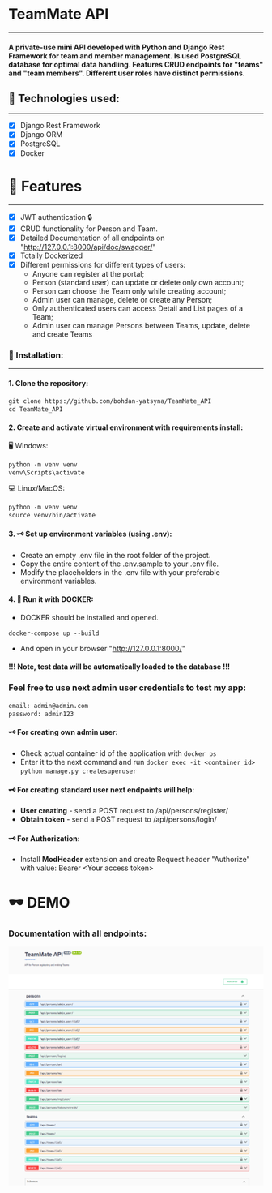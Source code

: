 # TeamMate API 
___
#### A private-use mini API developed with Python and Django Rest Framework for team and member management. Is used PostgreSQL database for optimal data handling. Features CRUD endpoints for "teams" and "team members". Different user roles have distinct permissions.

## 🔧 Technologies used:
___
* [X] Django Rest Framework
* [X] Django ORM
* [X] PostgreSQL
* [X] Docker

# 🧾 Features
___
* [X] JWT authentication 🔒
* [X] CRUD functionality for Person and Team.
* [X] Detailed Documentation of all endpoints on "http://127.0.0.1:8000/api/doc/swagger/"
* [X] Totally Dockerized
* [X] Different permissions for different types of users:
  - Anyone can register at the portal;
  - Person (standard user) can update or delete only own account;
  - Person can choose the Team only while creating account;
  - Admin user can manage, delete or create any Person;
  - Only authenticated users can access Detail and List pages of a Team;
  - Admin user can manage Persons between Teams, update, delete and create Teams


### 💾 Installation:
___
#### 1. Clone the repository:
```shell
git clone https://github.com/bohdan-yatsyna/TeamMate_API
cd TeamMate_API
```
#### 2. Create and activate virtual environment with requirements install:
🖥 Windows:
```shell
python -m venv venv
venv\Scripts\activate
```
💻 Linux/MacOS:
```shell
python -m venv venv
source venv/bin/activate
```
#### 3. 🗝 Set up environment variables (using .env):
- Create an empty .env file in the root folder of the project.
- Copy the entire content of the .env.sample to your .env file.
- Modify the placeholders in the .env file with your preferable environment variables.

#### 4. 🐳 Run it with DOCKER:
- DOCKER should be installed and opened.
```shell
docker-compose up --build
```
- And open in your browser "http://127.0.0.1:8000/"

####  !!! Note, test data will be automatically loaded to the database !!!
### Feel free to use next admin user credentials to test my app:
```shell
email: admin@admin.com
password: admin123
```

#### 🗝 For creating own admin user:  
- Check actual container id of the application with ```docker ps```  
- Enter it to the next command and run ```docker exec -it <container_id> python manage.py createsuperuser```  

#### 🗝 For creating standard user next endpoints will help:  
- **User creating** - send a POST request to /api/persons/register/ 
- **Obtain token** - send a POST request to /api/persons/login/

#### 🗝 For Authorization:
- Install **ModHeader** extension and create Request header "Authorize" with value: Bearer &lt;Your access token&gt;


# 🕶 DEMO
### Documentation with all endpoints:
![sample_DOCUMENTATION](https://github.com/bohdan-yatsyna/TeamMate_API/blob/591832117fd79383491e1f31d9a39155aeddcc48/samples/Endpoints-sample-1.png)
